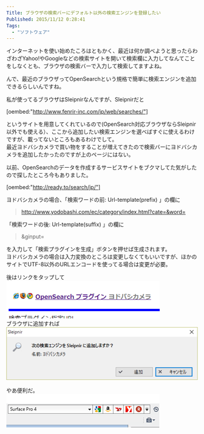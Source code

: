 ```yaml
---
Title: ブラウザの検索バーにデフォルト以外の検索エンジンを登録したい
Published: 2015/11/12 0:28:41
Tags:
  - "ソフトウェア"
---
```

インターネットを使い始めたころはともかく、最近は何か調べようと思ったらわざわざYahoo!やGoogleなどの検索サイトを開いて検索欄に入力してなんてことをしなくとも、ブラウザの検索バーで入力して検索してますよね。  

んで、最近のブラウザってOpenSearchという規格で簡単に検索エンジンを追加できるらしいんですね。  

<!-- more -->

私が使ってるブラウザはSleipnirなんですが、Sleipnirだと

[oembed:"http://www.fenrir-inc.com/jp/web/searches/"]

というサイトを用意してくれているので(OpenSearch対応ブラウザならSleipnir以外でも使える）、ここから追加したい検索エンジンを選べばすぐに使えるわけですが、載ってないところもあるわけでして。  
最近ヨドバシカメラで買い物をすることが増えてきたので検索バーにヨドバシカメラを追加したかったのですが上のページにはない。  

以前、OpenSearchのデータを作成するサービスサイトをブクマしてた気がしたので探したところ今もありました。

[oembed:"http://ready.to/search/jp/"]

ヨドバシカメラの場合、「検索ワードの前: Url-template(prefix) 」の欄に  
> http://www.yodobashi.com/ec/category/index.html?cate=&word=  

「検索ワードの後: Url-template(suffix) 」の欄に  
> &ginput=  

を入力して「検索プラグインを生成」ボタンを押せば生成されます。  
ヨドバシカメラの場合は入力変換のところは変更しなくてもいいですが、ほかのサイトでUTF-8以外のURLエンコードを使ってる場合は変更が必要。  

後はリンクをタップして  
![](20151112002513.png)   
ブラウザに追加すれば  
![](20151112002554.png)   

やあ便利だ。  
![](20151112002742.png) 